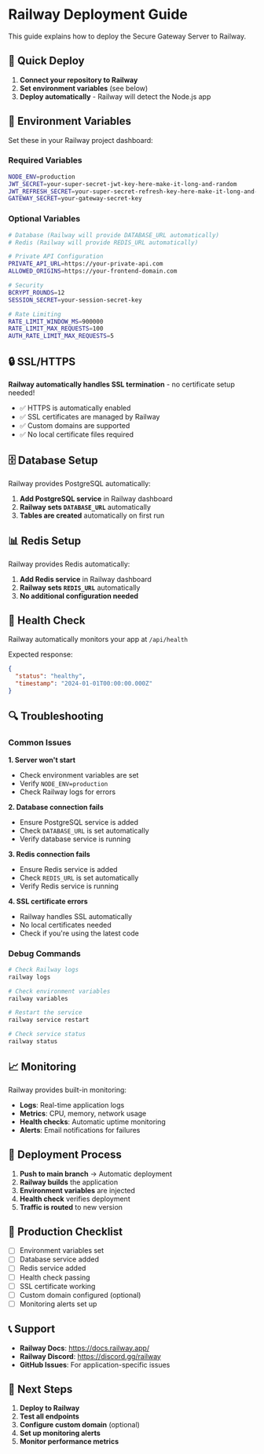 # Railway Deployment Guide

This guide explains how to deploy the Secure Gateway Server to Railway.

## 🚀 Quick Deploy

1. **Connect your repository to Railway**
2. **Set environment variables** (see below)
3. **Deploy automatically** - Railway will detect the Node.js app

## 🔧 Environment Variables

Set these in your Railway project dashboard:

### Required Variables
```bash
NODE_ENV=production
JWT_SECRET=your-super-secret-jwt-key-here-make-it-long-and-random
JWT_REFRESH_SECRET=your-super-secret-refresh-key-here-make-it-long-and-random
GATEWAY_SECRET=your-gateway-secret-key
```

### Optional Variables
```bash
# Database (Railway will provide DATABASE_URL automatically)
# Redis (Railway will provide REDIS_URL automatically)

# Private API Configuration
PRIVATE_API_URL=https://your-private-api.com
ALLOWED_ORIGINS=https://your-frontend-domain.com

# Security
BCRYPT_ROUNDS=12
SESSION_SECRET=your-session-secret-key

# Rate Limiting
RATE_LIMIT_WINDOW_MS=900000
RATE_LIMIT_MAX_REQUESTS=100
AUTH_RATE_LIMIT_MAX_REQUESTS=5
```

## 🔒 SSL/HTTPS

**Railway automatically handles SSL termination** - no certificate setup needed!

- ✅ HTTPS is automatically enabled
- ✅ SSL certificates are managed by Railway
- ✅ Custom domains are supported
- ✅ No local certificate files required

## 🗄️ Database Setup

Railway provides PostgreSQL automatically:

1. **Add PostgreSQL service** in Railway dashboard
2. **Railway sets `DATABASE_URL`** automatically
3. **Tables are created** automatically on first run

## 📊 Redis Setup

Railway provides Redis automatically:

1. **Add Redis service** in Railway dashboard
2. **Railway sets `REDIS_URL`** automatically
3. **No additional configuration needed**

## 🏥 Health Check

Railway automatically monitors your app at `/api/health`

Expected response:
```json
{
  "status": "healthy",
  "timestamp": "2024-01-01T00:00:00.000Z"
}
```

## 🔍 Troubleshooting

### Common Issues

**1. Server won't start**
- Check environment variables are set
- Verify `NODE_ENV=production`
- Check Railway logs for errors

**2. Database connection fails**
- Ensure PostgreSQL service is added
- Check `DATABASE_URL` is set automatically
- Verify database service is running

**3. Redis connection fails**
- Ensure Redis service is added
- Check `REDIS_URL` is set automatically
- Verify Redis service is running

**4. SSL certificate errors**
- Railway handles SSL automatically
- No local certificates needed
- Check if you're using the latest code

### Debug Commands

```bash
# Check Railway logs
railway logs

# Check environment variables
railway variables

# Restart the service
railway service restart

# Check service status
railway status
```

## 📈 Monitoring

Railway provides built-in monitoring:

- **Logs**: Real-time application logs
- **Metrics**: CPU, memory, network usage
- **Health checks**: Automatic uptime monitoring
- **Alerts**: Email notifications for failures

## 🔄 Deployment Process

1. **Push to main branch** → Automatic deployment
2. **Railway builds** the application
3. **Environment variables** are injected
4. **Health check** verifies deployment
5. **Traffic is routed** to new version

## 🎯 Production Checklist

- [ ] Environment variables set
- [ ] Database service added
- [ ] Redis service added
- [ ] Health check passing
- [ ] SSL certificate working
- [ ] Custom domain configured (optional)
- [ ] Monitoring alerts set up

## 📞 Support

- **Railway Docs**: https://docs.railway.app/
- **Railway Discord**: https://discord.gg/railway
- **GitHub Issues**: For application-specific issues

## 🚀 Next Steps

1. **Deploy to Railway**
2. **Test all endpoints**
3. **Configure custom domain** (optional)
4. **Set up monitoring alerts**
5. **Monitor performance metrics** 